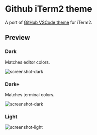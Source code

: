 # Github iTerm2 theme
A port of [GitHub VSCode theme](https://github.com/primer/github-vscode-theme) for iTerm2.


## Preview

### Dark
Matches editor colors.

![screenshot-dark](https://github.com/fcaldera/github-primer-iterm2/blob/master/screenshot-dark.png)

### Dark+
Matches terminal colors.

![screenshot-dark](https://github.com/fcaldera/github-primer-iterm2/blob/master/screenshot-dark+.png)

### Light

![screenshot-light](https://github.com/fcaldera/github-primer-iterm2/blob/master/screenshot-light.png)
